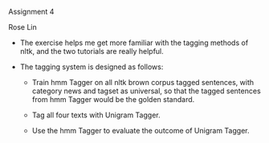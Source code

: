 Assignment 4

Rose Lin

* The exercise helps me get more familiar with the tagging methods of nltk, and the two tutorials are really helpful.

* The tagging system is designed as follows:

  * Train hmm Tagger on all nltk brown corpus tagged sentences, with category news and tagset as universal, so that the tagged sentences from hmm Tagger would be the golden standard.
  
  * Tag all four texts with Unigram Tagger.
  
  * Use the hmm Tagger to evaluate the outcome of Unigram Tagger.
  
